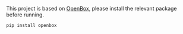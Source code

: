 This project is based on [OpenBox](https://github.com/thomas-young-2013/open-box), please install the relevant package before running.

```pip install openbox```
